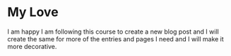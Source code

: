 # My Love
I am happy I am following this course to create a new blog post and I will create the same for more of the entries and pages I need and I will make it more decorative.
